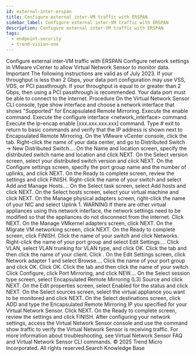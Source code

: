 ```yaml
---
id: external-inter-erspan
title: Configure external inter-VM traffic with ERSPAN
sidebar_label: Configure external inter-VM traffic with ERSPAN
description: Configure external inter-VM traffic with ERSPAN
tags:
  - endpoint-security
  - trend-vision-one
---
```


 Configure external inter-VM traffic with ERSPAN Configure network settings in VMware vCenter to allow Virtual Network Sensor to monitor data. Important The following instructions are valid as of July 2023. If your throughput is less than 2 Gbps, your data port configuration may use VSS, VDS, or PCI passthrough. If your throughput is equal to or greater than 2 Gbps, then using a PCI passthrough is recommended. Your data port must be able to connect to the internet. Procedure On the Virtual Network Sensor CLI console, type show interface and choose a network interface that shows "Supported" for Encapsulated Remote Mirroring. Execute the enable command. Execute the configure interface <network_interface> command. Execute the ip-encap enable [xxx.xxx.xxx.xxx] command. Type # exit to return to basic commands and verify that the IP address is shown next to Encapsulated Remote Mirroring. On the VMware vCenter console, click the tab. Right-click the name of your data center, and go to Distributed Switch → New Distributed Switch.... On the Name and location screen, specify the distributed switch name and location and click NEXT. On the Select version screen, select your distributed switch version and click NEXT. On the Configure settings screen, specify the port group name and the number of uplinks, and click NEXT. On the Ready to complete screen, review the settings and click FINISH. Right-click the name of your switch and select Add and Manage Hosts.... On the Select task screen, select Add hosts and click NEXT. On the Select hosts screen, select your virtual machine and click NEXT. On the Manage physical adapters screen, right-click the name of your NIC and select Uplink 1. WARNING If there are other virtual appliances using this network interface, the network settings need to be modified so that the appliances do not disconnect from the internet. Click NEXT. On the Manage VMkernel adapters screen, click NEXT. On the Migrate VM networking screen, click NEXT. On the Ready to complete screen, click FINISH. Click the name of your switch and click Networks. Right-click the name of your port group and select Edit Settings.... Click VLAN, select VLAN trunking for VLAN type, and click OK. Click the tab and then click the name of your client. Click . On the Edit Settings screen, click Network adapter 1 and select Browse.... Click the name of your port group and click OK. Click OK. Click the tab and then click the name of your switch. Click Configure, click Port Mirroring, and click NEW.... On the Select session type screen, select Encapsulated Remote Mirroring (L3) Source and click NEXT. On the Edit properties screen, select Enabled for the status and click NEXT. On the Select sources screen, select the virtual appliance you want to be monitored and click NEXT. On the Select destinations screen, click ADD and type the Encapsulated Remote Mirroring IP you specified for your Virtual Network Sensor. Click NEXT. On the Ready to complete screen, review the settings and click FINISH. After configuring your network settings, access the Virtual Network Sensor console and use the command show traffic to verify the Virtual Network Sensor is receiving traffic. For more information about troubleshooting, see Virtual Network Sensor FAQ and Virtual Network Sensor CLI commands. © 2025 Trend Micro Incorporated. All rights reserved.Search Knowledge Base
